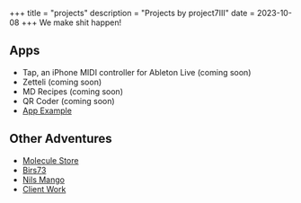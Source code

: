 +++
title = "projects"
description = "Projects by project7III"
date = 2023-10-08
+++
We make shit happen!

## Apps
- Tap, an iPhone MIDI controller for Ableton Live (coming soon)  
- Zetteli (coming soon)  
- MD Recipes (coming soon)  
- QR Coder (coming soon)  
- [App Example](/app-example)

## Other Adventures
- [Molecule Store](/moleculestore)
- [Birs73](/birs73)
- [Nils Mango](https://nilsmango.ch)
- [Client Work](/client-work)

